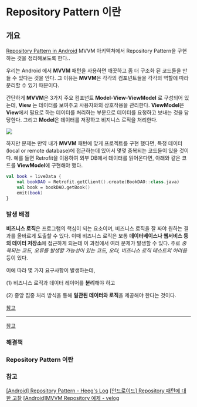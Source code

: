 # Repository Pattern 이란

## 개요
[Repository Pattern in Android](https://medium.com/swlh/repository-pattern-in-android-c31d0268118c)
MVVM 아키텍쳐에서 Repository Pattern을 구현하는 것을 정리해보도록 한다..

우리는 Android 에서 **MVVM** 패턴을 사용하면 깨끗하고 좀 더 구조화 된 코드들을 만들 수 있다는 것을 안다.
그 이유는 **MVVM**은 각각의 컴포넌트들을 각각의 역할에 따라 분리할 수 있기 때문이다.

간단하게 **MVVM**은 3가지 주요 컴포넌트 **Model**-**View**-**ViewModel** 로 구성되어 있는데, **View** 는 데이터를 보여주고 사용자와의 상호작용을 관리한다. **ViewModel**은 **View**에서 필요로 하는 데이터를 처리하는 부분으로 데이터를 요청하고 보내는 것을 담당한다. 그리고 **Model**은 데이터를 저장하고 비지니스 로직을 처리한다.

<img src="https://media.geeksforgeeks.org/wp-content/uploads/20201002215007/MVVMSchema.png" align="center"/>

하지만 문제는 만약 내가 **MVVM** 패턴에 맞게 프로젝트를 구현 했다면, 특정 데이터(local or remote database)에 접근하는데 있어서 몇몇 중복되는 코드들이 있을 것이다.
예를 들면 Retrofit을 이용하여 외부 DB에서 데이터를 읽어온다면, 아래와 같은 코드를 **ViewModel**에 구현해야 했다.
``` kotlin
val book = liveData {
	val bookDAO = Retrofit.getClient().create(BookDAO::class.java)
	val book = bookDAO.getBook()
	emit(book)
}
``` 
### 발생 배경
**비즈니스 로직**은 프로그램의 핵심이 되는 요소이며, 비즈니스 로직을 잘 짜야 원하는 결과를 올바르게 도출할 수 있다. 이때 비즈니스 로직은 보통  **데이터베이스나 웹서비스 등의 데이터 저장소**에 접근하게 되는데 이 과정에서 여러 문제가 발생할 수 있다. 주로  _중복되는 코드, 오류를 발생할 가능성이 있는 코드, 오타, 비즈니스 로직 테스트의 어려움_  등이 있다.  

이에 따라 몇 가지 요구사항이 발생하는데,

(1) 비즈니스 로직과 데이터 레이어를  **분리**해야 하고

(2) 중앙 집중 처리 방식을 통해  **일관된 데이터와 로직**을 제공해야 한다는 것이다.

[참고](https://4z7l.github.io/2020/11/24/repository-pattern.html)

---

[참고](https://4z7l.github.io/2020/11/24/repository-pattern.html) 
### 해결책

### Repository Pattern 이란

### 참고
[[Android] Repository Pattern - Heeg's Log](https://heegs.tistory.com/90)
[[안드로이드] Repository 패턴에 대한 고찰](https://vagabond95.me/posts/android-repository-pattern/)
[[Android]MVVM Repository 예제 - velog](https://devvkkid.tistory.com/196)

